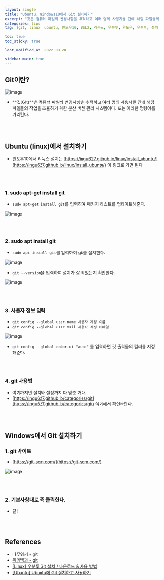 ```yaml
---
layout: single
title: "Ubuntu, Windows10에서 Git 설치하기"
excerpt: "깃은 컴퓨터 파일의 변경사항을 추적하고 여러 명의 사용자들 간에 해당 파일들의 작업을 조율하기 위한 분산 버전 관리 시스템이다."
categories: tips
tag: [git, linux, ubuntu, 윈도우10, WSL2, 리눅스, 우분투, 윈도우, 우분투, 설치, 깃]

toc: true
toc_sticky: true

last_modified_at: 2022-03-20

sidebar_main: true
---
```


## Git이란? 

![image](https://user-images.githubusercontent.com/78655692/144004525-dd21b094-3c73-405f-9392-389a25ac7105.png)

- **깃(Git)**은 컴퓨터 파일의 변경사항을 추적하고 여러 명의 사용자들 간에 해당 파일들의 작업을 조율하기 위한 분산 버전 관리 시스템이다. 또는 이러한 명령어를 가리킨다.

<br>
<br>

## Ubuntu (linux)에서 설치하기

- 윈도우10에서 리눅스 설치는 [https://ingu627.github.io/linux/install_ubuntu/](https://ingu627.github.io/linux/install_ubuntu/) 이 링크로 가면 된다.

<br>
<br>

### 1. sudo apt-get install git

- `sudo apt-get install git`를 입력하여 패키지 리스트를 업데이트해준다.

![image](https://user-images.githubusercontent.com/78655692/144005380-51876bc0-51cd-4849-aca3-d97445c11441.png)

<br>
<br>

### 2. sudo apt install git

- `sudo apt install git`를 입력하여 git를 설치한다.

![image](https://user-images.githubusercontent.com/78655692/144005551-83b1ecd0-db34-40db-a69b-18f51f38ead3.png)

- `git --version`을 입력하여 설치가 잘 되었는지 확인한다.

![image](https://user-images.githubusercontent.com/78655692/144006203-202dfdfd-4a00-4c5f-8a61-79b20c3827be.png)

<br>
<br>

### 3. 사용자 정보 입력

- `git config --global user.name 사용자 계정 이름`
- `git config --global user.mail 사용자 계정 이메일`

![image](https://user-images.githubusercontent.com/78655692/144006426-e00e7701-3227-4b43-bd1c-74af6f05ee2d.png)

- `git config --global color.ui "auto"` 를 입력하면 깃 출력물의 컬러를 지정해준다.

<br>
<br>

### 4. git 사용법

- 여기까지면 설치와 설정까지 다 맞춘 거다.
- [https://ingu627.github.io/categories/git](https://ingu627.github.io/categories/git) 여기에서 확인바란다.

<br>
<br>

## Windows에서 Git 설치하기

### 1. git 사이트

- [https://git-scm.com/](https://git-scm.com/)

![image](https://user-images.githubusercontent.com/78655692/144007190-9da75d3e-8526-45c8-a984-181b769e2b0c.png)

<br>
<br>

### 2. 기본사항대로 쭉 클릭한다.

- 끝!

<br>
<br>

## References 

- [나무위키 - git](https://namu.wiki/w/Git)
- [위키백과 - git](https://ko.wikipedia.org/wiki/%EA%B9%83_(%EC%86%8C%ED%94%84%ED%8A%B8%EC%9B%A8%EC%96%B4))
- [[Linux] 우분투 Git 설치 / 다운로드 & 사용 방법](https://coding-factory.tistory.com/502?category=760718)
- [[Ubuntu] Ubuntu에 Git 설치하고 사용하기](https://ppost.tistory.com/entry/Ubuntu-Ubuntu%EC%97%90-Git-%EC%84%A4%EC%B9%98%ED%95%98%EA%B3%A0-%EC%82%AC%EC%9A%A9%ED%95%98%EA%B8%B0)